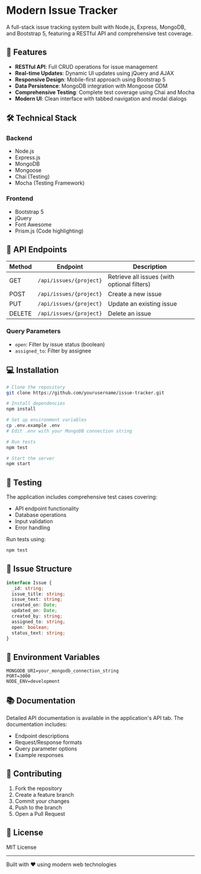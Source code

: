 # Modern Issue Tracker

A full-stack issue tracking system built with Node.js, Express, MongoDB, and Bootstrap 5, featuring a RESTful API and comprehensive test coverage.

## 🚀 Features

- **RESTful API**: Full CRUD operations for issue management
- **Real-time Updates**: Dynamic UI updates using jQuery and AJAX
- **Responsive Design**: Mobile-first approach using Bootstrap 5
- **Data Persistence**: MongoDB integration with Mongoose ODM
- **Comprehensive Testing**: Complete test coverage using Chai and Mocha
- **Modern UI**: Clean interface with tabbed navigation and modal dialogs

## 🛠️ Technical Stack

### Backend
- Node.js
- Express.js
- MongoDB
- Mongoose
- Chai (Testing)
- Mocha (Testing Framework)

### Frontend
- Bootstrap 5
- jQuery
- Font Awesome
- Prism.js (Code highlighting)

## 📡 API Endpoints

| Method | Endpoint | Description |
|--------|----------|-------------|
| GET    | `/api/issues/{project}` | Retrieve all issues (with optional filters) |
| POST   | `/api/issues/{project}` | Create a new issue |
| PUT    | `/api/issues/{project}` | Update an existing issue |
| DELETE | `/api/issues/{project}` | Delete an issue |

### Query Parameters
- `open`: Filter by issue status (boolean)
- `assigned_to`: Filter by assignee

## 💻 Installation

```bash
# Clone the repository
git clone https://github.com/yourusername/issue-tracker.git

# Install dependencies
npm install

# Set up environment variables
cp .env.example .env
# Edit .env with your MongoDB connection string

# Run tests
npm test

# Start the server
npm start
```

## 🧪 Testing

The application includes comprehensive test cases covering:

- API endpoint functionality
- Database operations
- Input validation
- Error handling

Run tests using:
```bash
npm test
```

## 📝 Issue Structure

```typescript
interface Issue {
  _id: string;
  issue_title: string;
  issue_text: string;
  created_on: Date;
  updated_on: Date;
  created_by: string;
  assigned_to: string;
  open: boolean;
  status_text: string;
}
```

## 🔐 Environment Variables

```
MONGODB_URI=your_mongodb_connection_string
PORT=3000
NODE_ENV=development
```

## 📚 Documentation

Detailed API documentation is available in the application's API tab. The documentation includes:
- Endpoint descriptions
- Request/Response formats
- Query parameter options
- Example responses

## 🤝 Contributing

1. Fork the repository
2. Create a feature branch
3. Commit your changes
4. Push to the branch
5. Open a Pull Request

## 📜 License

MIT License

---
Built with ❤️ using modern web technologies